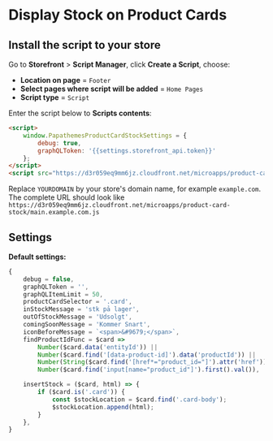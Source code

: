 # Display Stock on Product Cards

## Install the script to your store

Go to **Storefront** > **Script Manager**, click **Create a Script**, choose:

- **Location on page** = `Footer`
- **Select pages where script will be added** = `Home Pages`
- **Script type** = `Script`

Enter the script below to **Scripts contents**: 

```html
<script>
    window.PapathemesProductCardStockSettings = {
        debug: true,
        graphQLToken: '{{settings.storefront_api.token}}'
    };
</script>
<script src="https://d3r059eq9mm6jz.cloudfront.net/microapps/product-card-stock/main.YOURDOMAIN.js" async></script>
```

Replace `YOURDOMAIN` by your store's domain name, for example `example.com`. The complete URL should look like `https://d3r059eq9mm6jz.cloudfront.net/microapps/product-card-stock/main.example.com.js`

## Settings

**Default settings:**

```js
{
    debug = false,
    graphQLToken = '',
    graphQLItemLimit = 50,
    productCardSelector = '.card',
    inStockMessage = 'stk pả lager',
    outOfStockMessage = 'Udsolgt',
    comingSoonMessage = 'Kommer Snart',
    iconBeforeMessage = `<span>&#9679;</span>`,
    findProductIdFunc = $card =>
        Number($card.data('entityId')) ||
        Number($card.find('[data-product-id]').data('productId')) ||
        Number(String($card.find('[href*="product_id="]').attr('href')).replace(/^.*product_id=([0-9]*).*$/i, '$1')) ||
        Number($card.find('input[name="product_id"]').first().val()),

    insertStock = ($card, html) => {
        if ($card.is('.card')) {
            const $stockLocation = $card.find('.card-body');
            $stockLocation.append(html);
        }
    },
}
```
